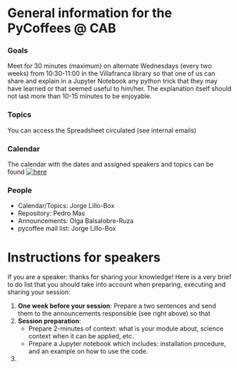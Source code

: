 # General information for the PyCoffees @ CAB

### Goals 
Meet for 30 minutes (maximum) on alternate Wednesdays (every two weeks) from 10:30-11:00 in the Villafranca library so that one of us can share and explain in a Jupyter Notebook any python trick that they may have learned or that seemed useful to him/her. The explanation itself should not last more than 10-15 minutes to be enjoyable.

### Topics
You can access the Spreadsheet circulated (see internal emails)

### Calendar
The calendar with the dates and assigned speakers and topics can be found [![here](https://img.shields.io/badge/here-click!-white?style=social)]([notebooks/2023_11_29__IntroJupyter_JorgeLilloBox.ipynb](https://github.com/PyCoffees/calendar))

### People
* Calendar/Topics: Jorge Lillo-Box
* Repository: Pedro Mas
* Announcements: Olga Balsalobre-Ruza
* pycoffee mail list: Jorge Lillo-Box

# Instructions for speakers

If you are a speaker: thanks for sharing your knowledge! Here is a very brief to do list that you should take into account when preparing, executing and sharing your session:
1. **One week before your session**: Prepare a two sentences and send them to the announcements responsible (see right above) so that   
2. **Session preparation**:
   * Prepare 2-minutes of context: what is your module about, science context when it can be applied, etc.
   * Prepare a Jupyter notebook which includes: installation procedure, and an example on how to use the code.
3. 

